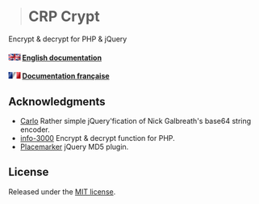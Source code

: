 > # CRP Crypt
Encrypt & decrypt for PHP & jQuery

#### ![fr](img/en.gif) [ English documentation](Doc/CRP_EN.md)

#### ![fr](img/fr.gif) [ Documentation française](Doc/CRP_FR.md)

## Acknowledgments

* [Carlo](https://github.com/carlo/jquery-base64) Rather simple jQuery'fication of Nick Galbreath's base64 string encoder.
* [info-3000](http://www.info-3000.com/) Encrypt & decrypt function for PHP.
* [Placemarker](https://github.com/placemarker/jQuery-MD5) jQuery MD5 plugin.

## License

Released under the [ MIT license](http://opensource.org/licenses/mit-license.php).